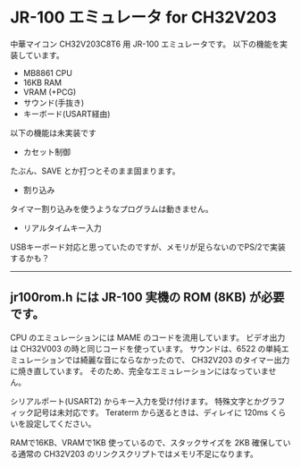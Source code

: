 # JR-100 エミュレータ for CH32V203

中華マイコン CH32V203C8T6 用 JR-100 エミュレータです。
以下の機能を実装しています。

- MB8861 CPU
- 16KB RAM
- VRAM (+PCG)
- サウンド(手抜き)
- キーボード(USART経由)

以下の機能は未実装です

- カセット制御

たぶん、SAVE とか打つとそのまま固まります。

- 割り込み

タイマー割り込みを使うようなプログラムは動きません。

- リアルタイムキー入力

USBキーボード対応と思っていたのですが、メモリが足らないのでPS/2で実装するかも？

---
jr100rom.h には JR-100 実機の ROM (8KB) が必要です。
---

CPU のエミュレーションには MAME のコードを流用しています。
ビデオ出力は CH32V003 の時と同じコードを使っています。
サウンドは、6522 の単純エミュレーションでは綺麗な音にならなかったので、
CH32V203 のタイマー出力に焼き直しています。
そのため、完全なエミュレーションにはなっていません。<br>

シリアルポート(USART2) からキー入力を受け付けます。
特殊文字とかグラフィック記号は未対応です。
Teraterm から送るときは、ディレイに 120ms くらいを設定してください。<br>

RAMで16KB、VRAMで1KB 使っているので、スタックサイズを 2KB 確保している通常の CH32V203 のリンクスクリプトではメモリ不足になります。






